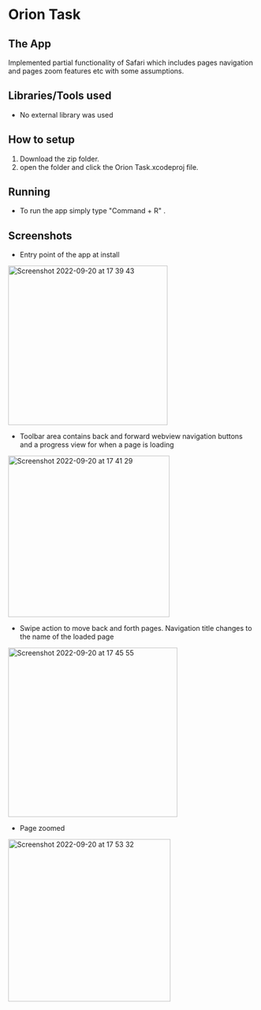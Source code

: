 # Orion Task


## The App

Implemented partial functionality of Safari which includes pages navigation and pages zoom features etc with some assumptions.


## Libraries/Tools used

* No external library was used

## How to setup

1. Download the zip folder.
2. open the folder and click the Orion Task.xcodeproj file.


## Running 

* To run the app simply type "Command + R" .


## Screenshots

* Entry point of the app at install

<img width="323" alt="Screenshot 2022-09-20 at 17 39 43" src="https://user-images.githubusercontent.com/16121795/191315595-402b4462-39fb-4ad0-96e2-fb9b533bc8c3.png">

* Toolbar area contains back and forward webview navigation buttons and a progress view for when a page is loading
 <img width="327" alt="Screenshot 2022-09-20 at 17 41 29" src="https://user-images.githubusercontent.com/16121795/191315955-26ba831f-94ee-4fe8-819b-6cdff2354dbc.png">

* Swipe action to move back and forth pages. Navigation title changes to the name of the loaded page
<img width="343" alt="Screenshot 2022-09-20 at 17 45 55" src="https://user-images.githubusercontent.com/16121795/191317317-0153cdf4-ef2f-429d-8ce1-c14cf03c0301.png">

* Page zoomed 
<img width="329" alt="Screenshot 2022-09-20 at 17 53 32" src="https://user-images.githubusercontent.com/16121795/191318406-59195e68-006a-466c-858d-5193de97b4bd.png">
